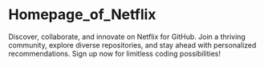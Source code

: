 # Homepage_of_Netflix
Discover, collaborate, and innovate on Netflix for GitHub. Join a thriving community, explore diverse repositories, and stay ahead with personalized recommendations. Sign up now for limitless coding possibilities!
